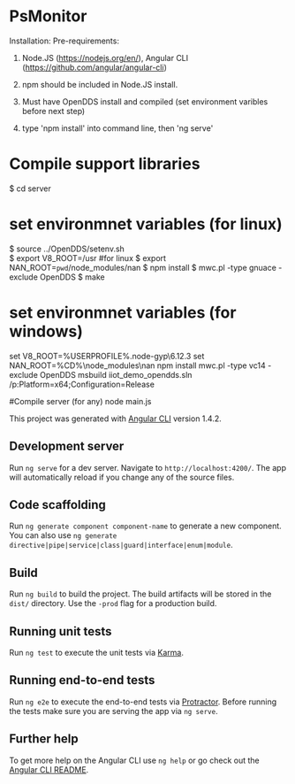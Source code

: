 # PsMonitor

Installation:
Pre-requirements:
1) Node.JS (https://nodejs.org/en/), Angular CLI (https://github.com/angular/angular-cli)
2) npm should be included in Node.JS install.
3) Must have OpenDDS install and compiled (set environment varibles before next step)

4) type 'npm install' into command line, then 'ng serve'

# Compile support libraries
$ cd server
# set environmnet variables (for linux)
$ source ../OpenDDS/setenv.sh  
$ export V8_ROOT=/usr #for linux
$ export NAN_ROOT=`pwd`/node_modules/nan
$ npm install
$ mwc.pl -type gnuace -exclude OpenDDS
$ make

# set environmnet variables (for windows)
set V8_ROOT=%USERPROFILE%\.node-gyp\6.12.3
set NAN_ROOT=%CD%\node_modules\nan
npm install
mwc.pl -type vc14 -exclude OpenDDS
msbuild iiot_demo_opendds.sln /p:Platform=x64;Configuration=Release

#Compile server (for any)
node main.js



This project was generated with [Angular CLI](https://github.com/angular/angular-cli) version 1.4.2.

## Development server

Run `ng serve` for a dev server. Navigate to `http://localhost:4200/`. The app will automatically reload if you change any of the source files.

## Code scaffolding

Run `ng generate component component-name` to generate a new component. You can also use `ng generate directive|pipe|service|class|guard|interface|enum|module`.

## Build

Run `ng build` to build the project. The build artifacts will be stored in the `dist/` directory. Use the `-prod` flag for a production build.

## Running unit tests

Run `ng test` to execute the unit tests via [Karma](https://karma-runner.github.io).

## Running end-to-end tests

Run `ng e2e` to execute the end-to-end tests via [Protractor](http://www.protractortest.org/).
Before running the tests make sure you are serving the app via `ng serve`.

## Further help

To get more help on the Angular CLI use `ng help` or go check out the [Angular CLI README](https://github.com/angular/angular-cli/blob/master/README.md).
